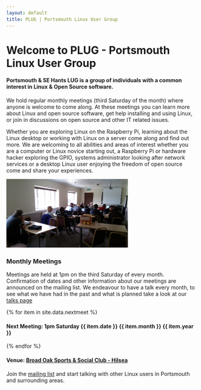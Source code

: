 ```yaml
---
layout: default
title: PLUG | Portsmouth Linux User Group
---
```

<div>
	<h1 class="centre">Welcome to <span class="blue">PLUG</span> - <span class="blue">P</span>ortsmouth <span class="blue">L</span>inux
		<span class="blue">U</span>ser <span class="blue">G</span>roup</h1>
	<h4>Portsmouth &amp; SE Hants LUG is a group of individuals with a common interest in Linux &amp; Open Source software.</h4>
	<p>We hold regular monthly meetings (third Saturday of the month) where anyone is welcome to come along. At these meetings you can
	learn more about Linux and open source software, get help installing and using Linux, or join in discussions on open source and
	other IT related issues.</p>
	<p>Whether you are exploring Linux on the Raspberry Pi, learning about the Linux desktop or working with Linux on a server come along 
	and find out more. We are welcoming to all abilities and areas of interest whether you are a computer or Linux novice starting out, a 
	Raspberry Pi or hardware hacker exploring the GPIO, systems administrator looking after network services or a desktop Linux user 
	enjoying the freedom of open source come and share your experiences.</p>
	<img style="width: 320px; hieght: 180px;" class="imageright" src="/images/meeting.png" alt="PLUG Meeting">
	<h3>Monthly Meetings</h3>
	<p>Meetings are held at 1pm on the third Saturday of every month. Confirmation of dates and other information about our meetings
	are announced on the mailing list. We endeavour to have a talk every month, to see what we have had in the past and what is
	planned take a look at our <a href="/talks/">talks page</a></p>
	{% for item in site.data.nextmeet %}
	<h4>Next Meeting: 1pm Saturday {{ item.date }} {{ item.month }} {{ item.year }}</h4>
	{% endfor %}
	<h4>Venue: <a href="/venue.html"> Broad Oak Sports &amp; Social Club - Hilsea</a></h4>
</div>
<div class="centre">
	<p>Join the <a href="/mailing_list.html">mailing list</a> and start talking with other Linux users in Portsmouth and surrounding
	areas.</p>
</div>
